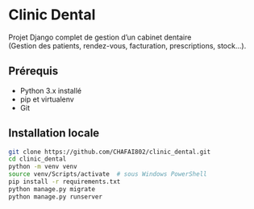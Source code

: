 # Clinic Dental

Projet Django complet de gestion d’un cabinet dentaire  
(Gestion des patients, rendez-vous, facturation, prescriptions, stock…).

## Prérequis

- Python 3.x installé
- pip et virtualenv
- Git

## Installation locale

```bash
git clone https://github.com/CHAFAI802/clinic_dental.git
cd clinic_dental
python -m venv venv
source venv/Scripts/activate  # sous Windows PowerShell
pip install -r requirements.txt
python manage.py migrate
python manage.py runserver
